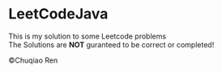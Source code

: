 # LeetCodeJava
This is my solution to some Leetcode problems  
The Solutions are __NOT__ guranteed to be correct or completed!  
  
©Chuqiao Ren
